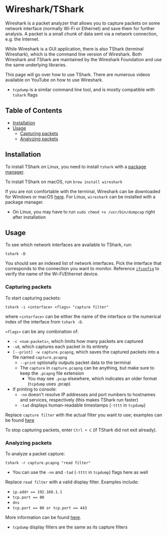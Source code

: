 # Wireshark/TShark

Wireshark is a packet analyzer that allows you to capture packets on some network interface (normally Wi-Fi or Ethernet) and save them for further analysis. A packet is a small chunk of data sent via a network connection, e.g. the Internet.

While Wireshark is a GUI application, there is also TShark (terminal Wireshark), which is the command line version of Wireshark. Both Wireshark and TShark are maintained by the Wireshark Foundation and use the same underlying libraries.

This page will go over how to use TShark. There are numerous videos available on YouTube on how to use Wireshark.

- `tcpdump` is a similar command line tool, and is mostly compatible with `tshark` flags

## Table of Contents

- [Installation](#installation)
- [Usage](#usage)
    - [Capturing packets](#capturing-packets)
    - [Analyzing packets](#analyzing-packets)

## Installation

To install TShark on Linux, you need to install `tshark` with a [package manager](../terminal-commands#package-managers).

To install TShark on macOS, run `brew install wireshark`

If you are not comfortable with the terminal, Wireshark can be downloaded for Windows or macOS [here](https://www.wireshark.org/download.html). For Linux, `wireshark` can be installed with a package manager.

- On Linux, you may have to run `sudo chmod +x /usr/bin/dumpcap` right after installation

## Usage

To see which network interfaces are available to TShark, run:

```
tshark -D
```

You should see an indexed list of network interfaces. Pick the interface that corresponds to the connection you want to monitor. Reference [`ifconfig`](../terminal-commands#ifconfig) to verify the name of the Wi-Fi/Ethernet device.

### Capturing packets

To start capturing packets:

```
tshark -i <interface> <flags> "capture filter"
```

where `<interface>` can be either the name of the interface or the numerical index of the interface from `tshark -D`.

`<flags>` can be any combination of:

- `-c <num-packets>`, which limits how many packets are captured
- `-s0`, which captures each packet in its entirety
- `[--print] -w capture.pcapng`, which saves the captured packets into a file named `capture.pcapng`
    - `--print` optionally outputs packet data to the terminal
    - The `capture` in `capture.pcapng` can be anything, but make sure to keep the `.pcapng` file extension
        - You may see `.pcap` elsewhere, which indicates an older format (`tcpdump` uses .pcap)
- If printing to console:
    - `-nn` doesn't resolve IP addresses and port numbers to hostnames and services, respectively (this makes TShark run faster)
    - `-tad` displays human-readable timestamps (`-tttt` in `tcpdump`)

Replace `capture filter` with the actual filter you want to use; examples can be found [here](https://gitlab.com/wireshark/wireshark/-/wikis/CaptureFilters#examples)

To stop capturing packets, enter `Ctrl + C` (if TShark did not exit already).

### Analyzing packets

To analyze a packet capture:

```
tshark -r capture.pcapng "read filter"
```

- You can use the `-nn` and `-tad` (`-tttt` in `tcpdump`) flags here as well

Replace `read filter` with a valid display filter. Examples include:

- `ip.addr == 192.168.1.1`
- `tcp.port == 80`
- `dns`
- `tcp.port == 80 or tcp.port == 443`

More information can be found [here](https://www.wireshark.org/docs/man-pages/wireshark-filter.html).

- `tcpdump` display filters are the same as its capture filters
